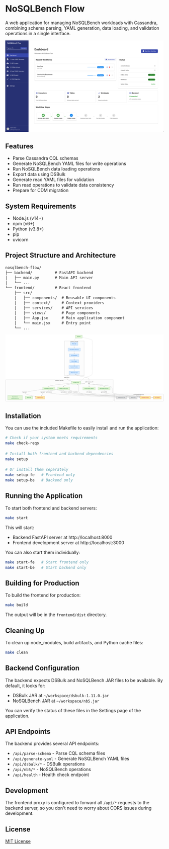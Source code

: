 # NoSQLBench Flow

A web application for managing NoSQLBench workloads with Cassandra, combining schema parsing, YAML generation, data loading, and validation operations in a single interface.

![Bench Flow](bench-flow-ui.png)

## Features

- Parse Cassandra CQL schemas
- Generate NoSQLBench YAML files for write operations
- Run NoSQLBench data loading operations
- Export data using DSBulk
- Generate read YAML files for validation
- Run read operations to validate data consistency
- Prepare for CDM migration

## System Requirements

- Node.js (v14+)
- npm (v6+)
- Python (v3.8+)
- pip
- uvicorn

## Project Structure and Architecture

```
nosqlbench-flow/
├── backend/          # FastAPI backend
│   ├── main.py       # Main API server
│   └── ...
└── frontend/         # React frontend
    ├── src/
    │   ├── components/  # Reusable UI components
    │   ├── context/     # Context providers
    │   ├── services/    # API services
    │   ├── views/       # Page components
    │   ├── App.jsx      # Main application component
    │   └── main.jsx     # Entry point
    └── ...
```

![diagram](diagram.png)

## Installation

You can use the included Makefile to easily install and run the application:

```bash
# Check if your system meets requirements
make check-reqs

# Install both frontend and backend dependencies
make setup

# Or install them separately
make setup-fe   # Frontend only
make setup-be   # Backend only
```

## Running the Application

To start both frontend and backend servers:

```bash
make start
```

This will start:
- Backend FastAPI server at http://localhost:8000
- Frontend development server at http://localhost:3000

You can also start them individually:

```bash
make start-fe   # Start frontend only
make start-be   # Start backend only
```

## Building for Production

To build the frontend for production:

```bash
make build
```

The output will be in the `frontend/dist` directory.

## Cleaning Up

To clean up node_modules, build artifacts, and Python cache files:

```bash
make clean
```

## Backend Configuration

The backend expects DSBulk and NoSQLBench JAR files to be available. By default, it looks for:

- DSBulk JAR at `~/workspace/dsbulk-1.11.0.jar`
- NoSQLBench JAR at `~/workspace/nb5.jar`

You can verify the status of these files in the Settings page of the application.

## API Endpoints

The backend provides several API endpoints:

- `/api/parse-schema` - Parse CQL schema files
- `/api/generate-yaml` - Generate NoSQLBench YAML files
- `/api/dsbulk/*` - DSBulk operations
- `/api/nb5/*` - NoSQLBench operations
- `/api/health` - Health check endpoint

## Development

The frontend proxy is configured to forward all `/api/*` requests to the backend server, so you don't need to worry about CORS issues during development.

## License

[MIT License](LICENSE)
